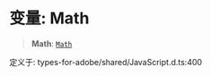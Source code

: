 # 变量: Math

> **Math**: [`Math`](../interfaces/Math.md)

定义于: types-for-adobe/shared/JavaScript.d.ts:400
